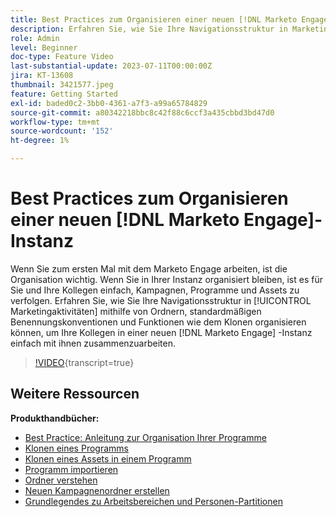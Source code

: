 ```yaml
---
title: Best Practices zum Organisieren einer neuen [!DNL Marketo Engage] Instanz
description: Erfahren Sie, wie Sie Ihre Navigationsstruktur in Marketing-Aktivitäten mithilfe von Ordnern, standardmäßigen Benennungskonventionen und Funktionen wie dem Klonen organisieren, um Ihre Kollegen in einer neuen Marketo Engage-Instanz einfach zu verwenden.
role: Admin
level: Beginner
doc-type: Feature Video
last-substantial-update: 2023-07-11T00:00:00Z
jira: KT-13608
thumbnail: 3421577.jpeg
feature: Getting Started
exl-id: baded0c2-3bb0-4361-a7f3-a99a65784829
source-git-commit: a80342218bbc8c42f88c6ccf3a435cbbd3bd47d0
workflow-type: tm+mt
source-wordcount: '152'
ht-degree: 1%

---
```


# Best Practices zum Organisieren einer neuen [!DNL Marketo Engage]-Instanz

Wenn Sie zum ersten Mal mit dem Marketo Engage arbeiten, ist die Organisation wichtig. Wenn Sie in Ihrer Instanz organisiert bleiben, ist es für Sie und Ihre Kollegen einfach, Kampagnen, Programme und Assets zu verfolgen. Erfahren Sie, wie Sie Ihre Navigationsstruktur in [!UICONTROL Marketingaktivitäten] mithilfe von Ordnern, standardmäßigen Benennungskonventionen und Funktionen wie dem Klonen organisieren können, um Ihre Kollegen in einer neuen [!DNL Marketo Engage] -Instanz einfach mit ihnen zusammenzuarbeiten. 

>[!VIDEO](https://video.tv.adobe.com/v/3421577/?learn=on){transcript=true}

## Weitere Ressourcen

**Produkthandbücher:**

* [Best Practice: Anleitung zur Organisation Ihrer Programme](https://experienceleague.adobe.com/docs/marketo/using/product-docs/core-marketo-concepts/programs/working-with-programs/best-practice-how-to-organize-your-programs.html)
* [Klonen eines Programms](https://experienceleague.adobe.com/docs/marketo/using/product-docs/core-marketo-concepts/programs/working-with-programs/clone-a-program.html)
* [Klonen eines Assets in einem Programm](https://experienceleague.adobe.com/docs/marketo/using/product-docs/core-marketo-concepts/programs/working-with-programs/clone-an-asset-in-a-program.html)
* [Programm importieren](https://experienceleague.adobe.com/docs/marketo/using/product-docs/core-marketo-concepts/programs/working-with-programs/import-a-program.html)
* [Ordner verstehen](https://experienceleague.adobe.com/docs/marketo/using/product-docs/core-marketo-concepts/miscellaneous/understanding-folders.html)
* [Neuen Kampagnenordner erstellen](https://experienceleague.adobe.com/docs/marketo/using/product-docs/core-marketo-concepts/miscellaneous/create-new-campaign-folder.html)
* [Grundlegendes zu Arbeitsbereichen und Personen-Partitionen](https://experienceleague.adobe.com/docs/marketo/using/product-docs/administration/workspaces-and-person-partitions/understanding-workspaces-and-person-partitions.html)
